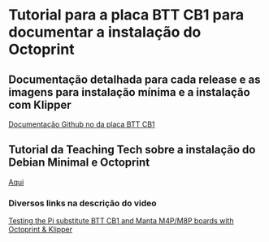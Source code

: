 # Tutorial para a placa BTT CB1 para documentar a instalação do Octoprint

## Documentação detalhada para cada release e as imagens para instalação mínima e a instalação com Klipper
[Documentação Github no da placa BTT CB1](https://github.com/bigtreetech/CB1/releases)

## Tutorial da Teaching Tech sobre a instalação do Debian Minimal e Octoprint
[Aqui](https://www.youtube.com/watch?v=vZIOZTce7NI)
### Diversos links na descrição do video
[Testing the Pi substitute BTT CB1 and Manta M4P/M8P boards with Octoprint & Klipper](https://www.youtube.com/watch?v=vZIOZTce7NI&t=487s)

